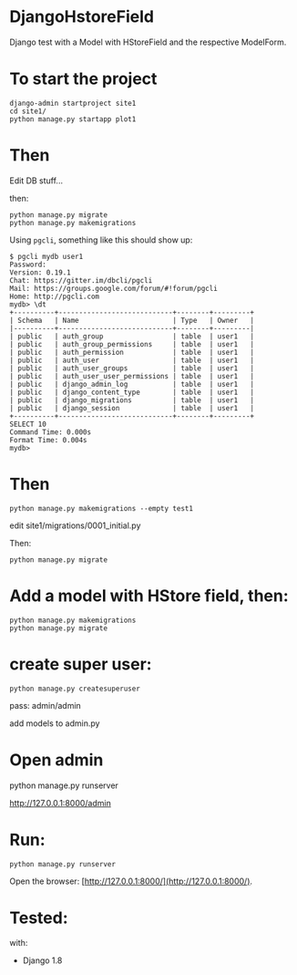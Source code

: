 # DjangoHstoreField
Django test with a Model with HStoreField and the respective ModelForm.

# To start the project

```
django-admin startproject site1
cd site1/
python manage.py startapp plot1
```
# Then

Edit DB stuff...

then:
```
python manage.py migrate
python manage.py makemigrations
```

Using ```pgcli```, something like this should show up:

```
$ pgcli mydb user1
Password:
Version: 0.19.1
Chat: https://gitter.im/dbcli/pgcli
Mail: https://groups.google.com/forum/#!forum/pgcli
Home: http://pgcli.com
mydb> \dt
+----------+----------------------------+--------+---------+
| Schema   | Name                       | Type   | Owner   |
|----------+----------------------------+--------+---------|
| public   | auth_group                 | table  | user1   |
| public   | auth_group_permissions     | table  | user1   |
| public   | auth_permission            | table  | user1   |
| public   | auth_user                  | table  | user1   |
| public   | auth_user_groups           | table  | user1   |
| public   | auth_user_user_permissions | table  | user1   |
| public   | django_admin_log           | table  | user1   |
| public   | django_content_type        | table  | user1   |
| public   | django_migrations          | table  | user1   |
| public   | django_session             | table  | user1   |
+----------+----------------------------+--------+---------+
SELECT 10
Command Time: 0.000s
Format Time: 0.004s
mydb>
```

# Then

```
python manage.py makemigrations --empty test1
```

edit
site1/migrations/0001_initial.py

Then:
```
python manage.py migrate
```

# Add a model with HStore field, then:

```
python manage.py makemigrations
python manage.py migrate
```


# create super user:
```
python manage.py createsuperuser
```
pass: admin/admin

add models to admin.py

# Open admin

python manage.py runserver

http://127.0.0.1:8000/admin

# Run:
```
python manage.py runserver
```
Open the browser: [http://127.0.0.1:8000/](http://127.0.0.1:8000/).


# Tested:
with:
- Django 1.8
